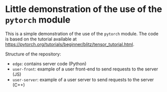 # Little demonstration of the use of the `pytorch` module

This is a simple demonstration of the use of the `pytorch` module. The code is based on the tutorial available at https://pytorch.org/tutorials/beginner/blitz/tensor_tutorial.html.

Structure of the repository:
- `edge`: contains server code (Python)
- `user-front`: example of a user front-end to send requests to the server (JS)
- `user-server`: example of a user server to send requests to the server (C++)